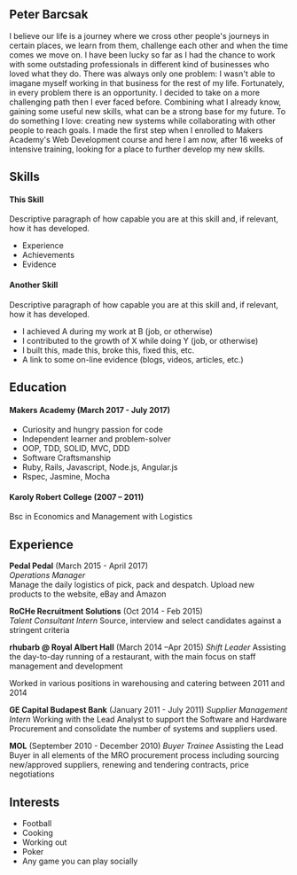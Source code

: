 ## Peter Barcsak

I believe our life is a journey where we cross other people's journeys in certain places, we learn from them, challenge each other and when the time comes we move on. I have been lucky so far as I had the chance to work with some outstading professionals in different kind of businesses who loved what they do. There was always only one problem: I wasn't able to imagane myself working in that business for the rest of my life. Fortunately, in every problem there is an opportunity. I decided to take on a more challenging path then I ever faced before. Combining what I already know, gaining some useful new skills, what can be a strong base for my future. To do something I love: creating new systems while collaborating with other people to reach goals. I made the first step when I enrolled to Makers Academy's Web Development course and here I am now, after 16 weeks of intensive training, looking for a place to further develop my new skills.

## Skills

#### This Skill

Descriptive paragraph of how capable you are at this skill and, if relevant, how it has developed.

- Experience
- Achievements
- Evidence

#### Another Skill

Descriptive paragraph of how capable you are at this skill and, if relevant, how it has developed.

- I achieved A during my work at B (job, or otherwise)
- I contributed to the growth of X while doing Y (job, or otherwise)
- I built this, made this, broke this, fixed this, etc.
- A link to some on-line evidence (blogs, videos, articles, etc.)

## Education

#### Makers Academy (March 2017 - July 2017)

- Curiosity and hungry passion for code
- Independent learner and problem-solver
- OOP, TDD, SOLID, MVC, DDD
- Software Craftsmanship
- Ruby, Rails, Javascript, Node.js, Angular.js
- Rspec, Jasmine, Mocha

#### Karoly Robert College (2007 – 2011)

Bsc in Economics and Management with Logistics

## Experience

**Pedal Pedal** (March 2015 - April 2017)    
*Operations Manager*  
Manage the daily logistics of pick, pack and despatch. Upload new products to the website, eBay and Amazon

**RoCHe Recruitment Solutions** (Oct 2014 - Feb 2015)   
 *Talent Consultant Intern* 
Source, interview and select candidates against a stringent criteria
 
**rhubarb @ Royal Albert Hall** (March 2014 –Apr 2015)
*Shift Leader*
Assisting the day-to-day running of a restaurant, with the main focus on staff management and development

Worked in various positions in warehousing and catering between 2011 and 2014

**GE Capital Budapest Bank** (January 2011 - July 2011)
*Supplier Management Intern*
Working with the Lead Analyst to support the Software and Hardware Procurement and consolidate the number of systems and suppliers used.

**MOL** (September 2010 - December 2010)
*Buyer Trainee*
Assisting the Lead Buyer in all elements of the MRO procurement process including sourcing new/approved suppliers, renewing and tendering contracts, price negotiations

## Interests

- Football
- Cooking
- Working out
- Poker
- Any game you can play socially
